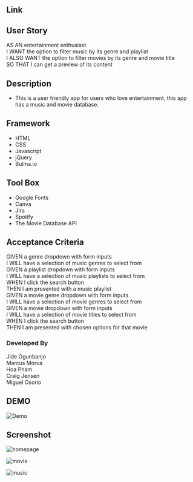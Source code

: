 ## Link

## User Story
AS AN entertainment enthusiast</br>
I WANT the option to filter music by its genre and playlist</br>
I ALSO WANT the option to filter movies by its genre and movie title</br>
SO THAT I can get a preview of its content</br>

## Description
* This is a user friendly app for users who love entertainment, this app has a music and movie database.

## Framework
* HTML
* CSS
* Javascript
* jQuery
* Bulma.io

## Tool Box
* Google Fonts
* Canva
* Jira
* Spotify
* The Movie Database API

## Acceptance Criteria
GIVEN a genre dropdown with form inputs</br>
I WILL have a selection of music genres to select from</br>
GIVEN a playlist dropdown with form inputs</br>
I WILL have a selection of music playlists to select from</br>
WHEN I click the search button</br>
THEN I am presented with a music playlist</br>
GIVEN a movie genre dropdown with form inputs</br>
I WILL have a selection of movie genres to select from</br>
GIVEN a movie dropdown with form inputs</br>
I WILL have a selection of movie titles to select from</br>
WHEN I click the search button</br>
THEN I am presented with chosen options for that movie</br>

### Developed By
Jide Ogunbanjo</br>
Marcus Morua</br>
Hoa Pham</br>
Craig Jensen</br>
Miguel Osorio</br>

## DEMO
![Demo](https://github.com/JideOgun/MusicAndMovies/blob/develop/assets/images/MM.gif)

## Screenshot
![homepage](https://github.com/JideOgun/MusicAndMovies/blob/develop/assets/images/homepage.JPG)

![movie](https://user-images.githubusercontent.com/91167771/147129923-ded48fc6-c293-46f1-8839-d7ddab6ea0a0.JPG)

![music](https://user-images.githubusercontent.com/91167771/147129936-2c58703f-95af-49f8-ad7a-874284c148d8.JPG)

